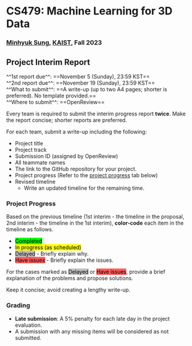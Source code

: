 # CS479: Machine Learning for 3D Data

<h3><b>
<a href="http://mhsung.github.io/" target="_blank">Minhyuk Sung</a>, <a href="https://www.kaist.ac.kr/" target="_blank">KAIST</a>, Fall 2023
</b></h3>


## Project Interim Report

^^1st report due^^: ==November 5 (Sunday), 23:59 KST==  
^^2nd report due^^: ==November 19 (Sunday), 23:59 KST==  
^^What to submit^^: ==A write-up (up to two A4 pages; shorter is preferred). No template provided.==  
^^Where to submit^^: ==OpenReview==  

Every team is required to submit the interim progress report **twice**. Make the report concise; shorter reports are preferred.

For each team, submit a write-up including the following:

- Project title
- Project track
- Submission ID (assigned by OpenReview)
- All teammate names
- The link to the GitHub repository for your project.
- Project progress (Refer to the [project progress](#project-progress) tab below)
- Revised timeline
    - Write an updated timeline for the remaining time.


### Project Progress

Based on the previous timeline (1st interim - the timeline in the proposal, 2nd interim - the timeline in the 1st interim), **color-code** each item in the timeline as follows.

- <mark style="background-color: #00FF00">Completed</mark>  
- <mark style="background-color: #FFFF00">In progress (as scheduled)</mark>  
- <mark style="background-color: #C0C0C0">Delayed</mark> - Briefly explain why.
- <mark style="background-color: #FF5C5C">Have issues</mark> - Briefly explain the issues. 

For the cases marked as <mark style="background-color: #C0C0C0">Delayed</mark> or <mark style="background-color: #FF5C5C">Have issues</mark>, provide a brief explanation of the problems and propose solutions.

Keep it concise; avoid creating a lengthy write-up.


### Grading
- **Late submission**: A 5% penalty for each late day in the project evaluation.
- A submission with any missing items will be considered as not submitted.

<br />
